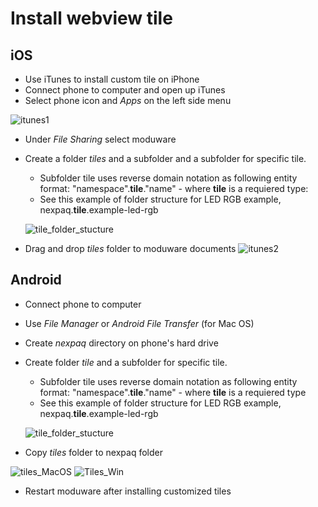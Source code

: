 # Install webview tile

## iOS
* Use iTunes to install custom tile on iPhone
* Connect phone to computer and open up iTunes 
* Select phone icon and *Apps* on the left side menu

![itunes1]

* Under *File Sharing* select moduware 
* Create a folder *tiles* and a subfolder and a subfolder for specific tile. 
    * Subfolder tile uses reverse domain notation as following entity format: "namespace".**tile**."name" - where **tile** is a requiered type: 
    * See this example of folder structure for LED RGB example, nexpaq.**tile**.example-led-rgb
    
    ![tile_folder_stucture]
    
* Drag and drop *tiles* folder to moduware documents
![itunes2]

## Android

* Connect phone to computer
* Use *File Manager* or *Android File Transfer* (for Mac OS)
* Create *nexpaq* directory on phone's hard drive
* Create folder *tile* and a subfolder for specific tile. 
    * Subfolder tile uses reverse domain notation as following entity format: "namespace".**tile**."name" - where **tile** is a requiered type   
    * See this example of folder structure for LED RGB example, nexpaq.**tile**.example-led-rgb
    
    ![tile_folder_stucture]
    
* Copy *tiles* folder to nexpaq folder

![tiles_MacOS]
![Tiles_Win]

* Restart moduware after installing customized tiles 

[itunes1]:https://github.com/nexpaq/webview-tile-template/blob/master/images/itunes1.JPG
[itunes2]:https://github.com/nexpaq/webview-tile-template/blob/master/images/itunes2.JPG
[tiles_MacOS]:https://github.com/nexpaq/webview-tile-template/blob/master/images/tiles_MacOS.JPG
[Tiles_Win]:https://github.com/nexpaq/webview-tile-template/blob/master/images/Tiles_Win.JPG
[tile_folder_stucture]:https://github.com/nexpaq/webview-tile-template/blob/master/images/tile_folder_stucture.jpg